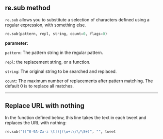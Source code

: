 <!--title={re.sub method}-->

## re.sub method

`re.sub` allows you to substitute a selection of characters defined using a regular expression, with something else.

```python
re.sub(pattern, repl, string, count=0, flags=0)
```

**parameter:**

`pattern`: The pattern string in the regular pattern.

`repl`: the replacement string, or a function.

`string`: The original string to be searched and replaced.

`count`: The maximum number of replacements after pattern matching. The default 0 is to replace all matches.

***

## Replace URL with nothing

In the function defined below, this line takes the text in each tweet and replaces the URL with nothing:

``` python
re.sub("([^0-9A-Za-z \t])|(\w+:\/\/\S+)", "", tweet
```


